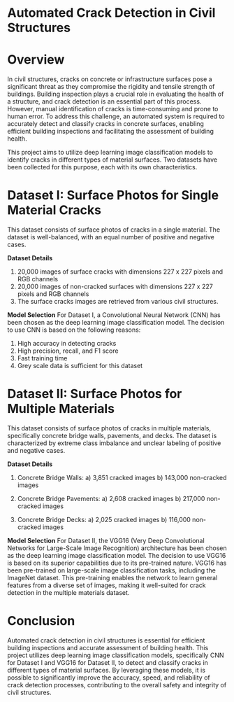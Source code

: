 
# Automated Crack Detection in Civil Structures
# Overview
In civil structures, cracks on concrete or infrastructure surfaces pose a significant threat as they compromise the rigidity and tensile strength of buildings. Building inspection plays a crucial role in evaluating the health of a structure, and crack detection is an essential part of this process. However, manual identification of cracks is time-consuming and prone to human error. To address this challenge, an automated system is required to accurately detect and classify cracks in concrete surfaces, enabling efficient building inspections and facilitating the assessment of building health.

This project aims to utilize deep learning image classification models to identify cracks in different types of material surfaces. Two datasets have been collected for this purpose, each with its own characteristics.

# Dataset I: Surface Photos for Single Material Cracks
This dataset consists of surface photos of cracks in a single material. The dataset is well-balanced, with an equal number of positive and negative cases.

__Dataset Details__
1. 20,000 images of surface cracks with dimensions 227 x 227 pixels and RGB channels
2. 20,000 images of non-cracked surfaces with dimensions 227 x 227 pixels and RGB channels
3. The surface cracks images are retrieved from various civil structures.

__Model Selection__
For Dataset I, a Convolutional Neural Network (CNN) has been chosen as the deep learning image classification model. The decision to use CNN is based on the following reasons:

1. High accuracy in detecting cracks
2. High precision, recall, and F1 score
3. Fast training time
4. Grey scale data is sufficient for this dataset

# Dataset II: Surface Photos for Multiple Materials
This dataset consists of surface photos of cracks in multiple materials, specifically concrete bridge walls, pavements, and decks. The dataset is characterized by extreme class imbalance and unclear labeling of positive and negative cases.

__Dataset Details__
1. Concrete Bridge Walls:
a) 3,851 cracked images
b) 143,000 non-cracked images

2. Concrete Bridge Pavements:
a) 2,608 cracked images
b) 217,000 non-cracked images

3. Concrete Bridge Decks:
a) 2,025 cracked images
b) 116,000 non-cracked images

__Model Selection__
For Dataset II, the VGG16 (Very Deep Convolutional Networks for Large-Scale Image Recognition) architecture has been chosen as the deep learning image classification model. The decision to use VGG16 is based on its superior capabilities due to its pre-trained nature. VGG16 has been pre-trained on large-scale image classification tasks, including the ImageNet dataset. This pre-training enables the network to learn general features from a diverse set of images, making it well-suited for crack detection in the multiple materials dataset.

# Conclusion
Automated crack detection in civil structures is essential for efficient building inspections and accurate assessment of building health. This project utilizes deep learning image classification models, specifically CNN for Dataset I and VGG16 for Dataset II, to detect and classify cracks in different types of material surfaces. By leveraging these models, it is possible to significantly improve the accuracy, speed, and reliability of crack detection processes, contributing to the overall safety and integrity of civil structures.
